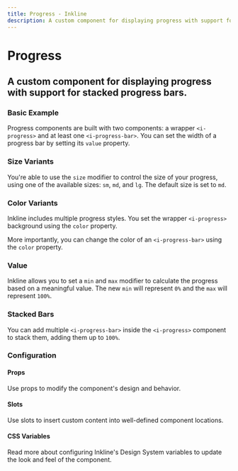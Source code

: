 ```yaml
---
title: Progress - Inkline
description: A custom component for displaying progress with support for stacked progress bars.
---
```


<script setup>
import {
    IProgressBasicExample,
    IProgressBarColorVariantsExample,
    IProgressColorVariantsExample,
    IProgressSizeVariantsExample,
    IProgressStackedExample,
    IProgressValueExample
} from '@inkline/inkline/components/IProgress/examples';
import { manifest } from '@inkline/inkline/components/IProgress/manifest';

import { default as IProgressBasicExampleHTML } from '@inkline/inkline/components/IProgress/examples/basic.html?raw';
import { default as IProgressBarColorVariantsExampleHTML } from '@inkline/inkline/components/IProgress/examples/bar-color-variants.html?raw';
import { default as IProgressColorVariantsExampleHTML } from '@inkline/inkline/components/IProgress/examples/color-variants.html?raw';
import { default as IProgressSizeVariantsExampleHTML } from '@inkline/inkline/components/IProgress/examples/size-variants.html?raw';
import { default as IProgressStackedExampleHTML } from '@inkline/inkline/components/IProgress/examples/stacked.html?raw';
import { default as IProgressValueExampleHTML } from '@inkline/inkline/components/IProgress/examples/value.html?raw';
</script>

# Progress
## A custom component for displaying progress with support for stacked progress bars.

### Basic Example
Progress components are built with two components: a wrapper `<i-progress>` and at least one `<i-progress-bar>`. You can set the width of a progress bar by setting its `value` property.

<example :component="IProgressBasicExample" :html="IProgressBasicExampleHTML"></example>

### Size Variants
You're able to use the `size` modifier to control the size of your progress, using one of the available sizes: `sm`, `md`, and `lg`. 
The default size is set to `md`.

<example :component="IProgressSizeVariantsExample" :html="IProgressSizeVariantsExampleHTML"></example>

### Color Variants
Inkline includes multiple progress styles. You set the wrapper `<i-progress>` background using the `color` property.

<example :component="IProgressColorVariantsExample" :html="IProgressColorVariantsExampleHTML"></example>

More importantly, you can change the color of an `<i-progress-bar>` using the `color` property.

<example :component="IProgressBarColorVariantsExample" :html="IProgressBarColorVariantsExampleHTML"></example>

### Value
Inkline allows you to set a `min` and `max` modifier to calculate the progress based on a meaningful value. The new `min` will represent `0%` and the `max` will represent `100%`.

<example :component="IProgressValueExample" :html="IProgressValueExampleHTML"></example>

### Stacked Bars
You can add multiple `<i-progress-bar>` inside the `<i-progress>` component to stack them, adding them up to `100%`.

<example :component="IProgressStackedExample" :html="IProgressStackedExampleHTML"></example>

### Configuration

#### Props
Use props to modify the component's design and behavior.

<props-table :manifest="manifest"></props-table>

#### Slots
Use slots to insert custom content into well-defined component locations.

<slots-table :manifest="manifest"></slots-table>

#### CSS Variables
<router-link :to="{ name: 'docs-introduction-design-system' }">Read more</router-link> about configuring Inkline's Design System variables to update the look and feel of the component.

<css-variables-table :manifest="manifest" type="local"></css-variables-table>
